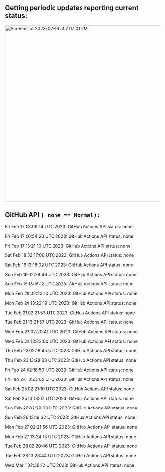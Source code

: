 
## Getting periodic updates reporting current status:
<img width="575" alt="Screenshot 2023-02-16 at 7 07 01 PM" src="https://user-images.githubusercontent.com/31228460/219539578-f880fea9-7a9d-4f7d-a7e2-5ce3d90ab466.png">

## GitHub API `( none == Normal):`

Fri Feb 17 03:06:14 UTC 2023: GitHub Actions API status: none

Fri Feb 17 06:54:20 UTC 2023: GitHub Actions API status: none

Fri Feb 17 13:21:10 UTC 2023: GitHub Actions API status: none

Sat Feb 18 02:17:00 UTC 2023: GitHub Actions API status: none

Sat Feb 18 13:18:02 UTC 2023: GitHub Actions API status: none

Sun Feb 19 02:29:46 UTC 2023: GitHub Actions API status: none

Sun Feb 19 13:18:12 UTC 2023: GitHub Actions API status: none

Mon Feb 20 02:23:10 UTC 2023: GitHub Actions API status: none

Mon Feb 20 13:22:19 UTC 2023: GitHub Actions API status: none

Tue Feb 21 02:21:53 UTC 2023: GitHub Actions API status: none

Tue Feb 21 13:21:57 UTC 2023: GitHub Actions API status: none

Wed Feb 22 02:20:41 UTC 2023: GitHub Actions API status: none

Wed Feb 22 13:23:00 UTC 2023: GitHub Actions API status: none

Thu Feb 23 02:18:45 UTC 2023: GitHub Actions API status: none

Thu Feb 23 13:28:33 UTC 2023: GitHub Actions API status: none

Fri Feb 24 02:18:50 UTC 2023: GitHub Actions API status: none

Fri Feb 24 13:23:05 UTC 2023: GitHub Actions API status: none

Sat Feb 25 02:21:10 UTC 2023: GitHub Actions API status: none

Sat Feb 25 13:18:07 UTC 2023: GitHub Actions API status: none

Sun Feb 26 02:29:08 UTC 2023: GitHub Actions API status: none

Sun Feb 26 13:19:32 UTC 2023: GitHub Actions API status: none

Mon Feb 27 02:21:56 UTC 2023: GitHub Actions API status: none

Mon Feb 27 13:24:15 UTC 2023: GitHub Actions API status: none

Tue Feb 28 02:20:46 UTC 2023: GitHub Actions API status: none

Tue Feb 28 13:23:44 UTC 2023: GitHub Actions API status: none

Wed Mar  1 02:36:12 UTC 2023: GitHub Actions API status: none
